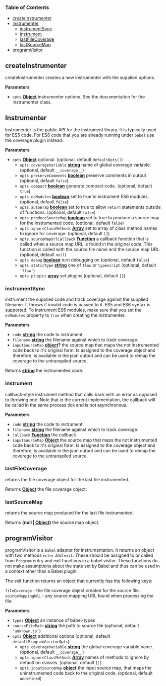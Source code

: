 <!-- Generated by documentation.js. Update this documentation by updating the source code. -->

### Table of Contents

-   [createInstrumenter][1]
-   [Instrumenter][2]
    -   [instrumentSync][3]
    -   [instrument][4]
    -   [lastFileCoverage][5]
    -   [lastSourceMap][6]
-   [programVisitor][7]

## createInstrumenter

createInstrumenter creates a new instrumenter with the
supplied options.

**Parameters**

-   `opts` **[Object][8]** instrumenter options. See the documentation
    for the Instrumenter class.

## Instrumenter

Instrumenter is the public API for the instrument library.
It is typically used for ES5 code. For ES6 code that you
are already running under `babel` use the coverage plugin
instead.

**Parameters**

-   `opts` **[Object][8]** optional. (optional, default `defaultOpts()`)
    -   `opts.coverageVariable` **[string][9]** name of global coverage variable. (optional, default `__coverage__`)
    -   `opts.preserveComments` **[boolean][10]** preserve comments in output (optional, default `false`)
    -   `opts.compact` **[boolean][10]** generate compact code. (optional, default `true`)
    -   `opts.esModules` **[boolean][10]** set to true to instrument ES6 modules. (optional, default `false`)
    -   `opts.autoWrap` **[boolean][10]** set to true to allow `return` statements outside of functions. (optional, default `false`)
    -   `opts.produceSourceMap` **[boolean][10]** set to true to produce a source map for the instrumented code. (optional, default `false`)
    -   `opts.ignoreClassMethods` **[Array][11]** set to array of class method names to ignore for coverage. (optional, default `[]`)
    -   `opts.sourceMapUrlCallback` **[Function][12]** a callback function that is called when a source map URL
            is found in the original code. This function is called with the source file name and the source map URL. (optional, default `null`)
    -   `opts.debug` **[boolean][10]** turn debugging on (optional, default `false`)
    -   `opts.staticType` **[string][9]** one of `flow` or `typescript` (optional, default `'flow'`)
    -   `opts.plugins` **[array][11]** set plugins (optional, default `[]`)

### instrumentSync

instrument the supplied code and track coverage against the supplied
filename. It throws if invalid code is passed to it. ES5 and ES6 syntax
is supported. To instrument ES6 modules, make sure that you set the
`esModules` property to `true` when creating the instrumenter.

**Parameters**

-   `code` **[string][9]** the code to instrument
-   `filename` **[string][9]** the filename against which to track coverage.
-   `inputSourceMap` **[object][8]?** the source map that maps the not instrumented code back to it's original form.
    Is assigned to the coverage object and therefore, is available in the json output and can be used to remap the
    coverage to the untranspiled source.

Returns **[string][9]** the instrumented code.

### instrument

callback-style instrument method that calls back with an error
as opposed to throwing one. Note that in the current implementation,
the callback will be called in the same process tick and is not asynchronous.

**Parameters**

-   `code` **[string][9]** the code to instrument
-   `filename` **[string][9]** the filename against which to track coverage.
-   `callback` **[Function][12]** the callback
-   `inputSourceMap` **[Object][8]** the source map that maps the not instrumented code back to it's original form.
    Is assigned to the coverage object and therefore, is available in the json output and can be used to remap the
    coverage to the untranspiled source.

### lastFileCoverage

returns the file coverage object for the last file instrumented.

Returns **[Object][8]** the file coverage object.

### lastSourceMap

returns the source map produced for the last file instrumented.

Returns **(null | [Object][8])** the source map object.

## programVisitor

programVisitor is a `babel` adaptor for instrumentation.
It returns an object with two methods `enter` and `exit`.
These should be assigned to or called from `Program` entry and exit functions
in a babel visitor.
These functions do not make assumptions about the state set by Babel and thus
can be used in a context other than a Babel plugin.

The exit function returns an object that currently has the following keys:

`fileCoverage` - the file coverage object created for the source file.
`sourceMappingURL` - any source mapping URL found when processing the file.

**Parameters**

-   `types` **[Object][8]** an instance of babel-types
-   `sourceFilePath` **[string][9]** the path to source file (optional, default `'unknown.js'`)
-   `opts` **[Object][8]** additional options (optional, default `defaultProgramVisitorOpts`)
    -   `opts.coverageVariable` **[string][9]** the global coverage variable name. (optional, default `__coverage__`)
    -   `opts.ignoreClassMethods` **[Array][11]** names of methods to ignore by default on classes. (optional, default `[]`)
    -   `opts.inputSourceMap` **[object][8]** the input source map, that maps the uninstrumented code back to the
        original code. (optional, default `undefined`)

[1]: #createinstrumenter

[2]: #instrumenter

[3]: #instrumentsync

[4]: #instrument

[5]: #lastfilecoverage

[6]: #lastsourcemap

[7]: #programvisitor

[8]: https://developer.mozilla.org/docs/Web/JavaScript/Reference/Global_Objects/Object

[9]: https://developer.mozilla.org/docs/Web/JavaScript/Reference/Global_Objects/String

[10]: https://developer.mozilla.org/docs/Web/JavaScript/Reference/Global_Objects/Boolean

[11]: https://developer.mozilla.org/docs/Web/JavaScript/Reference/Global_Objects/Array

[12]: https://developer.mozilla.org/docs/Web/JavaScript/Reference/Statements/function

